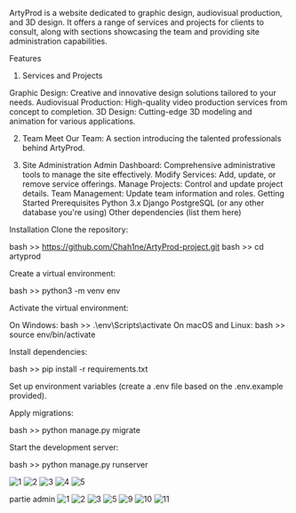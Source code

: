 
ArtyProd is a website dedicated to graphic design, audiovisual production, and 3D design. It offers a range of services and projects for clients to consult, along with sections showcasing the team and providing site administration capabilities.

Features
1. Services and Projects

Graphic Design: Creative and innovative design solutions tailored to your needs.
Audiovisual Production: High-quality video production services from concept to completion.
3D Design: Cutting-edge 3D modeling and animation for various applications.

2. Team
Meet Our Team: A section introducing the talented professionals behind ArtyProd.

3. Site Administration
Admin Dashboard: Comprehensive administrative tools to manage the site effectively.
Modify Services: Add, update, or remove service offerings.
Manage Projects: Control and update project details.
Team Management: Update team information and roles.
Getting Started
Prerequisites
Python 3.x
Django
PostgreSQL (or any other database you're using)
Other dependencies (list them here)


Installation
Clone the repository:

bash >>
https://github.com/Chah1ne/ArtyProd-project.git
bash >>
cd artyprod


Create a virtual environment:

bash >>
python3 -m venv env



Activate the virtual environment:

On Windows:
bash >>
.\env\Scripts\activate
On macOS and Linux:
bash >>
source env/bin/activate


Install dependencies:

bash >>
pip install -r requirements.txt

Set up environment variables (create a .env file based on the .env.example provided).

Apply migrations:

bash >>
python manage.py migrate

Start the development server:

bash >>
python manage.py runserver


![1](https://github.com/user-attachments/assets/65c612bd-fb4b-40ed-bd64-b122ce057a63)
![2](https://github.com/user-attachments/assets/c5c5d8dc-a205-43bb-8006-fdd2ca60b7b6)
![3](https://github.com/user-attachments/assets/db2dde7c-fa74-41ef-a046-e0845a79eb4b)
![4](https://github.com/user-attachments/assets/abe815a3-de4b-4a3a-8ed3-cbb8f205118c)
![5](https://github.com/user-attachments/assets/05aa098d-e7f7-412e-b51f-084fc4f31b1e)



partie admin
![1](https://github.com/user-attachments/assets/12037813-188a-4cdd-9dc3-c2a28dcb625a)
![2](https://github.com/user-attachments/assets/a435ca90-61f9-4348-afdc-c160c33c769a)
![3](https://github.com/user-attachments/assets/5cc8de4a-913c-4068-a11c-3941614fd5a8)
![5](https://github.com/user-attachments/assets/b2d7bb8e-8c9b-499d-953e-deabd380c28f)
![9](https://github.com/user-attachments/assets/492e7f1e-5701-4d90-b94b-aee721fbe0bd)
![10](https://github.com/user-attachments/assets/0efda98f-1a3a-4084-a8c4-cef54c1fd90e)
![11](https://github.com/user-attachments/assets/0fdb7756-531d-4d4e-9549-f2b9807d1b44)










